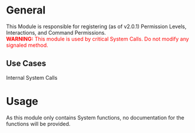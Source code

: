 # General
This Module is responsible for registering (as of v2.0.1) Permission Levels, Interactions, and Command Permissions.  
<span style="color:red">**WARNING:** This module is used by critical System Calls. Do not modify any signaled method.</span>

## Use Cases
Internal System Calls

# Usage

As this module only contains System functions, no documentation for the functions will be provided.